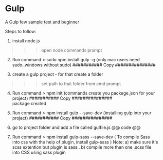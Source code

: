# Gulp
A Gulp few sample test and beginner 

Steps to follow: 

1) install node.js 
 >>> open node commands prompt

2) Run command > sudo npm install gulp -g (only mac users need sudo..windows without sudo)
  ########### Copy ############### 

3) create a gulp project - for that create a folder
 >>> set path to that folder from cmd prompt

4) Run command > npm init (commands create you package.json for your project)
  ########### Copy ###############  
  package created

5) Run command > npm install gulp --save-dev (installing gulp into your project)
  ########### Copy ############### 

6) go to project folder and add a file called gulfile.js
  @@ code @@

7) Run command > npm install gulp-sass --save-dev ( To compile Sass into css with the help of plugin, install gulp-sass )
Note: a) make sure it's scss extention but plugin is sass..
      b) compile more than one .scss file into CSS using sass plugin










